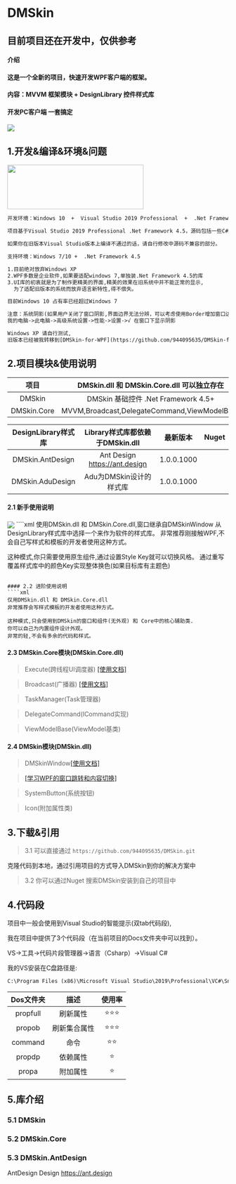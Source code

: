 # DMSkin

## 目前项目还在开发中，仅供参考

#### 介绍
#### 这是一个全新的项目，快速开发WPF客户端的框架。
#### 内容：MVVM 框架模块 + DesignLibrary 控件样式库
#### 开发PC客户端 一套搞定

<img src="https://raw.githubusercontent.com/944095635/DMSkin/master/Docs/Image/Demo1.png" align="center">

## 1.开发&编译&环境&问题

<img src="https://raw.githubusercontent.com/944095635/DMSkin/master/Docs/Image/VS.png" width="310" height="101" align="center">

````xml
开发环境：Windows 10  +  Visual Studio 2019 Professional  +  .Net Framework 4.5

项目基于Visual Studio 2019 Professional .Net Framework 4.5，源码包括一些C#新语法。

如果你在旧版本Visual Studio版本上编译不通过的话，请自行修改中源码不兼容的部分。
````
````xml
支持环境：Windows 7/10 +  .Net Framework 4.5
````
````xml
1.目前绝对放弃Windows XP
2.WPF多数是企业软件,如果要适配windows 7,单独装.Net Framework 4.5的库
3.UI库的初衷就是为了制作更精美的界面,精美的效果在旧系统中并不能正常的显示,
  为了适配旧版本的系统而放弃语言新特性,得不偿失。

目前Windows 10 占有率已经超过Windows 7
````
````xml
注意：系统阴影(如果用户关闭了窗口阴影,界面边界无法分辨，可以考虑使用Border增加窗口边框)
我的电脑->此电脑->高级系统设置->性能->设置->√ 在窗口下显示阴影
````
````xml
Windows XP 请自行测试,
旧版本已经被我转移到[DMSkin-for-WPF](https://github.com/944095635/DMSkin-for-WPF)(备份学习之用)
````
## 2.项目模块&使用说明

| 项目               |   DMSkin.dll 和 DMSkin.Core.dll 可以独立存在   | 最新版本            | Nuget  |
| :----:            |   :----:                                     |   :----:           |:----:  | 
| DMSkin            | DMSkin 基础控件 .Net Framework 4.5+           | 3.0.0.1000         |        |
| DMSkin.Core       | MVVM,Broadcast,DelegateCommand,ViewModelBase | 3.0.0.1000         |        |

| DesignLibrary样式库| Library样式库都依赖于DMSkin.dll  | 最新版本        | Nuget |
| :----:            |   :----:                       |   :----:       |:----:  | 
| DMSkin.AntDesign  | Ant Design https://ant.design  | 1.0.0.1000     |        |
| DMSkin.AduDesign  | Adu为DMSkin设计的样式库          | 1.0.0.1000     |        |

#### 2.1 新手使用说明
<img src="https://raw.githubusercontent.com/944095635/DMSkin/master/Docs/Image/Framework1.png" align="center">
````xml
使用DMSkin.dll 和 DMSkin.Core.dll,窗口继承自DMSkinWindow
从DesignLibrary样式库中选择一个来作为软件的样式库。
非常推荐刚接触WPF,不会自己写样式和模板的开发者使用这种方式。

这种模式,你只需要使用原生组件,通过设置Style Key就可以切换风格。
通过重写覆盖样式库中的颜色Key实现整体换色(如果目标库有主题色)
````

#### 2.2 进阶使用说明
````xml
仅用DMSkin.dll 和 DMSkin.Core.dll
非常推荐会写样式模板的开发者使用这种方式。

这种模式,只会使用到DMSkin的窗口和组件(无外观) 和 Core中的核心辅助类.
你可以自己为内置组件设计外观。
非常的轻,不会有多余的代码和样式。
````


#### 2.3 DMSkin.Core模块(DMSkin.Core.dll)
> Execute(跨线程UI调度器) [[使用文档]](https://github.com/944095635/DMSkin/wiki/Execute%E8%B7%A8%E7%BA%BF%E7%A8%8BUI%E8%B0%83%E5%BA%A6%E5%99%A8)

> Broadcast(广播器) [[使用文档]](https://github.com/944095635/DMSkin/wiki/Broadcast%E5%B9%BF%E6%92%AD%E5%99%A8)

> TaskManager(Task管理器)

> DelegateCommand(ICommand实现)

> ViewModelBase(ViewModel基类)

#### 2.4 DMSkin模块(DMSkin.dll)
> DMSkinWindow[[使用文档]](https://github.com/944095635/DMSkin/wiki/DMSkinWindow%E7%AA%97%E5%8F%A3)

> [[学习WPF的窗口跳转和内容切换]](https://github.com/944095635/DMSkin/wiki/%E9%A1%B5%E9%9D%A2%E5%8A%A0%E8%BD%BD&%E7%AA%97%E5%8F%A3%E8%B7%B3%E8%BD%AC)

> SystemButton(系统按钮)

> Icon(附加属性类)


## 3.下载&引用
> 3.1 可以直接通过   `https://github.com/944095635/DMSkin.git`

克隆代码到本地，通过引用项目的方式导入DMSkin到你的解决方案中

> 3.2 你可以通过Nuget 搜索DMSkin安装到自己的项目中

## 4.代码段
项目中一般会使用到Visual Studio的智能提示(双tab代码段),

我在项目中提供了3个代码段（在当前项目的Docs文件夹中可以找到）。

VS->工具->代码片段管理器->语言（Csharp）->Visual C#

我的VS安装在C盘路径是:
````xml
C:\Program Files (x86)\Microsoft Visual Studio\2019\Professional\VC#\Snippets\2052\Visual C#
````

| Dos文件夹                | 描述   |使用率   |
| :----:              | :---:          | :---:          |
| propfull  |  刷新属性       |⭐⭐⭐|
| propob  |  刷新集合属性       |⭐⭐⭐|
| command   | 命令        |⭐⭐|
| propdp    | 依赖属性    |⭐|
| propa    | 附加属性    |⭐|


## 5.库介绍

### 5.1 DMSkin 


### 5.2 DMSkin.Core 


### 5.3 DMSkin.AntDesign 
AntDesign Design https://ant.design
